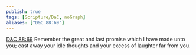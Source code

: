 ```yaml
---
publish: true
tags: [Scripture/DaC, noGraph]
aliases: ["D&C 88:69"]
---
```

[D&C 88:69](https://churchofjesuschrist.org/study/scriptures/dc-testament/dc/88?lang=eng&id=p69#p69) Remember the great and last promise which I have made unto you; cast away your idle thoughts and your excess of laughter far from you.
